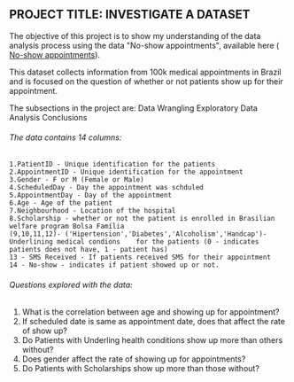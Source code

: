 ## PROJECT TITLE: INVESTIGATE A DATASET

The objective of this project is to show my understanding of the data analysis process using the data "No-show appointments", available here ( [No-show appointments](https://www.google.com/url?q=https://d17h27t6h515a5.cloudfront.net/topher/2017/October/59dd2e9a_noshowappointments-kagglev2-may-2016/noshowappointments-kagglev2-may-2016.csv&sa=D&ust=1532469042118000)). 

This dataset collects information from 100k medical appointments in Brazil and is focused on the question of whether or not patients show up for their appointment.

The subsections in the project are:
	Data Wrangling 
	Exploratory Data Analysis
	Conclusions
	
###### The data contains 14 columns:
    1.PatientID - Unique identification for the patients
    2.AppointmentID - Unique identification for the appointment
    3.Gender - F or M (Female or Male)
    4.ScheduledDay - Day the appointment was schduled
    5.AppointmentDay - Day of the appointment
    6.Age - Age of the patient
    7.Neighbourhood - Location of the hospital
    8.Scholarship - whether or not the patient is enrolled in Brasilian welfare program Bolsa Família
    (9,10,11,12)- ('Hipertension','Diabetes','Alcoholism','Handcap')- Underlining medical condions    for the patients (0 - indicates patients does not have, 1 - patient has)
    13 - SMS Received - If patients received SMS for their appointment
    14 - No-show - indicates if patient showed up or not.

###### Questions explored with the data:
1.	What is the correlation between age and showing up for appointment?
2.	If scheduled date is same as appointment date, does that affect the rate of show up?
3.	Do Patients with Underling health conditions show up more than others without?
4.	Does gender affect the rate of showing up for appointments?
5.	Do Patients with Scholarships show up more than those without?